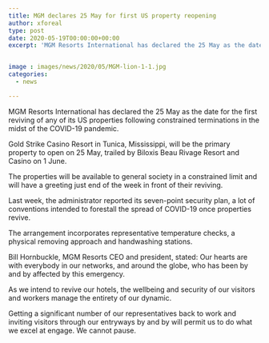 ```yaml
---
title: MGM declares 25 May for first US property reopening
author: xforeal 
type: post
date: 2020-05-19T00:00:00+00:00
excerpt: 'MGM Resorts International has declared the 25 May as the date for the first reviving of any of its US properties following constrained terminations in the midst of the COVID-19 pandemic '


image : images/news/2020/05/MGM-lion-1-1.jpg
categories:
  - news

---
```

MGM Resorts International has declared the 25 May as the date for the first reviving of any of its US properties following constrained terminations in the midst of the COVID-19 pandemic. 

Gold Strike Casino Resort in Tunica, Mississippi, will be the primary property to open on 25 May, trailed by Biloxis Beau Rivage Resort and Casino on 1 June. 

The properties will be available to general society in a constrained limit and will have a greeting just end of the week in front of their reviving. 

Last week, the administrator reported its seven-point security plan, a lot of conventions intended to forestall the spread of COVID-19 once properties revive. 

The arrangement incorporates representative temperature checks, a physical removing approach and handwashing stations. 

Bill Hornbuckle, MGM Resorts CEO and president, stated: Our hearts are with everybody in our networks, and around the globe, who has been by and by affected by this emergency. 

As we intend to revive our hotels, the wellbeing and security of our visitors and workers manage the entirety of our dynamic. 

Getting a significant number of our representatives back to work and inviting visitors through our entryways by and by will permit us to do what we excel at engage. We cannot pause.